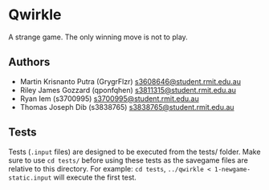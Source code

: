 # Qwirkle

A strange game. The only winning move is not to play.

## Authors

- Martin Krisnanto Putra (GrygrFlzr)
  <s3608646@student.rmit.edu.au>
- Riley James Gozzard (qponfqhen)
  <s3811315@student.rmit.edu.au>
- Ryan Iem (s3700995)
  <s3700995@student.rmit.edu.au>
- Thomas Joseph Dib (s3838765)
  <s3838765@student.rmit.edu.au>

## Tests
Tests (`.input` files) are designed to be executed from the tests/ folder.
Make sure to use `cd tests/` before using these tests as the savegame files
are relative to this directory. For example:
`cd tests`, `../qwirkle < 1-newgame-static.input`
will execute the first test.